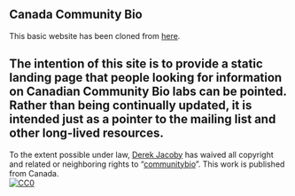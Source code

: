 ## Canada Community Bio

This basic website has been cloned from [here](https://kbroman.org/simple_site).

The intention of this site is to provide a static landing page that people looking for information on Canadian Community Bio labs can be pointed. Rather than being continually updated, it is intended just as a pointer to the mailing list and other long-lived resources.
---

To the extent possible under law,
[Derek Jacoby](https://github.com/derekja)
has waived all copyright and related or neighboring rights to
&ldquo;[communitybio](https://github.com/derekja/communitybio)&rdquo;.
This work is published from Canada.
<br/>
[![CC0](https://i.creativecommons.org/p/zero/1.0/88x31.png)](https://creativecommons.org/publicdomain/zero/1.0/)
